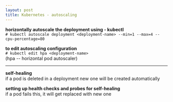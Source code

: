 ```yaml
---
layout: post
title: Kubernetes - autoscaling
---
```


**horizontally autoscale the deployment using - kubectl** <br>
`# kubectl autoscale deployment <deployment-name> --min=1 --max=4 --cpu-percentage=80`

**to edit autoscaling configuration** <br>
`# kubectl edit hpa <deployment-name>` <br>
(hpa -- horizontal pod autoscaler)

---

**self-healing** <br>
if a pod is deleted in a deployment new one will be created automatically

**setting up health checks and probes for self-healing** <br>
if a pod fails this, it will get replaced with new one